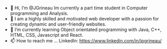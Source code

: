 - 👋 Hi, I’m @JGrineau Im currently a part time student in Computer programming and Analysis.
- 👀 I am a highly skilled and motivated web developer with a passion for creating dynamic and user-friendly websites. 
- 🌱 I’m currently learning Object orientated programming with Java, C++, HTML, CSS, Javascript and React. 
- 📫 How to reach me ... LinkedIn: https://www.linkedin.com/in/jpgrineau/

<!---
JGrineau/JGrineau is a ✨ special ✨ repository because its `README.md` (this file) appears on your GitHub profile.
You can click the Preview link to take a look at your changes.
--->
